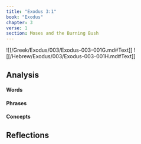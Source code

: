 ```yaml
---
title: "Exodus 3:1"
book: "Exodus"
chapter: 3
verse: 1
section: Moses and the Burning Bush
---
```

![[/Greek/Exodus/003/Exodus-003-001G.md#Text]]
![[/Hebrew/Exodus/003/Exodus-003-001H.md#Text]]

## Analysis

#### Words

#### Phrases

#### Concepts

## Reflections
